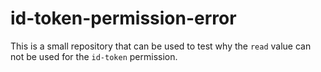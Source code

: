 # id-token-permission-error

This is a small repository that can be used to test why the `read` value can not be used for the `id-token` permission.
